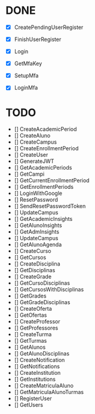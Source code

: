 # DONE

- [X] CreatePendingUserRegister
- [X] FinishUserRegister
- [X] Login
- [X] GetMfaKey
- [X] SetupMfa
- [X] LoginMfa




# TODO

- [] CreateAcademicPeriod
- [] CreateAluno
- [] CreateCampus
- [] CreateEnrollmentPeriod
- [] CreateUser
- [] GenerateJWT
- [] GetAcademicPeriods
- [] GetCampi
- [] GetCurrentEnrollmentPeriod
- [] GetEnrollmentPeriods
- [] LoginWithGoogle
- [] ResetPassword
- [] SendResetPasswordToken
- [] UpdateCampus
- [] GetAcademicInsights
- [] GetAlunoInsights
- [] GetAdmInsights
- [] UpdateCampus
- [] GetAlunoAgenda
- [] CreateCurso
- [] GetCursos
- [] CreateDisciplina
- [] GetDisciplinas
- [] CreateGrade
- [] GetCursoDisciplinas
- [] GetCursosWithDisciplinas
- [] GetGrades
- [] GetGradeDisciplinas
- [] CreateOferta
- [] GetOfertas
- [] CreateProfessor
- [] GetProfessores
- [] CreateTurma
- [] GetTurmas
- [] GetAlunos
- [] GetAlunoDisciplinas
- [] CreateNotification
- [] GetNotifications
- [] CreateInstitution
- [] GetInstitutions
- [] CreateMatriculaAluno
- [] GetMatriculaAlunoTurmas
- [] RegisterUser
- [] GetUsers
